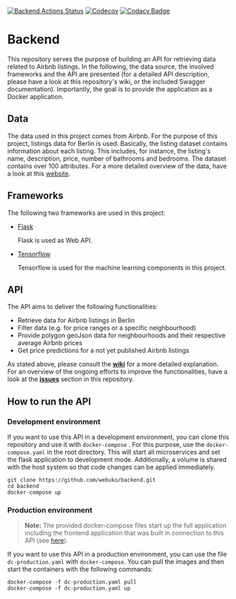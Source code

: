 [![Backend Actions Status](https://github.com/webuko/backend/workflows/ci-cd/badge.svg)](https://github.com/webuko/backend/actions)
[![Codecov](https://codecov.io/gh/webuko/backend/branch/main/graph/badge.svg?token=JU4PD2E8MU)](https://codecov.io/gh/webuko/backend)
[![Codacy Badge](https://app.codacy.com/project/badge/Grade/06921c99537e4a6ba307389b28f8e11d)](https://www.codacy.com/gh/webuko/backend/dashboard?utm_source=github.com&amp;utm_medium=referral&amp;utm_content=webuko/backend&amp;utm_campaign=Badge_Grade)

# Backend

This repository serves the purpose of building an API for retrieving data related to Airbnb listings. In the following,
the data source, the involved frameworks and the API are presented (for a detailed API description, please have a look
at this repository's wiki, or the included Swagger documentation). Importantly, the goal is to provide the application
as a Docker application.

## Data

The data used in this project comes from Airbnb. For the purpose of this project, listings data for Berlin is used.
Basically, the listing dataset contains information about each listing. This includes, for instance, the listing's name,
description, price, number of bathrooms and bedrooms. The dataset contains over 100 attributes. For a more detailed
overview of the data, have a look at this [website](http://insideairbnb.com/get-the-data.html).

## Frameworks

The following two frameworks are used in this project:

- [Flask](https://flask.palletsprojects.com/en/2.0.x/)

  Flask is used as Web API.

- [Tensorflow](https://www.tensorflow.org)

  Tensorflow is used for the machine learning components in this project.

## API

The API aims to deliver the following functionalities:

- Retrieve data for Airbnb listings in Berlin
- Filter data (e.g. for price ranges or a specific neighbourhood)
- Provide polygon geoJson data for neighbourhoods and their respective average Airbnb prices
- Get price predictions for a not yet published Airbnb listings

As stated above, please consult the **[wiki](https://github.com/webuko/backend/wiki/API-Documentation)** for a more
detailed explanation. For an overview of the ongoing efforts to improve the functionalities, have a look at
the **[issues](https://github.com/webuko/backend/issues)** section in this repository.

## How to run the API

### Development environment

If you want to use this API in a development environment, you can clone this repository and use it with `docker-compose`
. For this purpose, use the `docker-compose.yaml` in the root directory. This will start all microservices and set the
flask application to development mode. Additionally, a volume is shared with the host system so that code changes can be
applied immediately.

```shell
git clone https://github.com/webuko/backend.git
cd backend
docker-compose up
```

### Production environment

> **Note:** The provided docker-compose files start up the full application including the frontend application that was built in connection to this API (see [here](https://github.com/webuko/frontend)).

If you want to use this API in a production environment, you can use the file `dc-production.yaml` with
`docker-compose`. You can pull the images and then start the containers with the following commands:

```shell
docker-compose -f dc-production.yaml pull
docker-compose -f dc-production.yaml up
```
